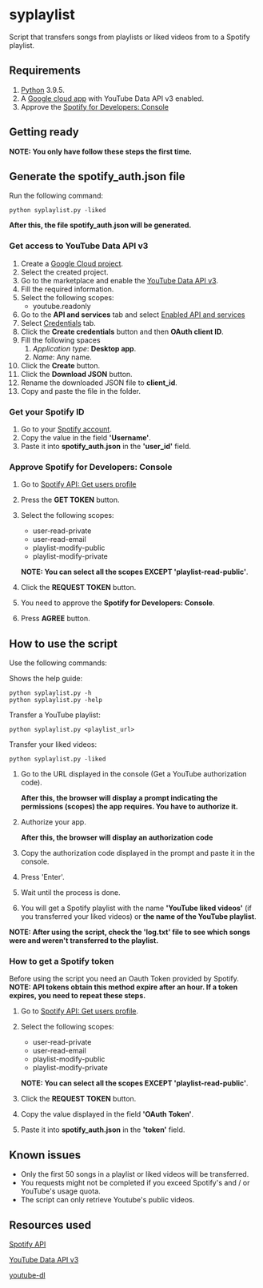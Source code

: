 # syplaylist

Script that transfers songs from playlists or liked videos from to a Spotify playlist.

## Requirements

1. [Python](https://www.python.org/) 3.9.5.
2. A [Google cloud app](https://console.cloud.google.com/) with YouTube Data API v3 enabled.
3. Approve the [Spotify for Developers: Console](https://developer.spotify.com/console/)

## Getting ready

**NOTE: You only have follow these steps the first time.**

## Generate the spotify_auth.json file

Run the following command:

```
python syplaylist.py -liked
```

**After this, the file spotify_auth.json will be generated.**

### Get access to YouTube Data API v3

1. Create a [Google Cloud project](https://console.cloud.google.com/projectcreate).
2. Select the created project.
3. Go to the marketplace and enable the [YouTube Data API v3](https://console.cloud.google.com/marketplace/product/google/youtube.googleapis.com).
4. Fill the required information.
5. Select the following scopes:
   - youtube.readonly
6. Go to the **API and services** tab and select [Enabled API and services](https://console.cloud.google.com/apis/dashboard)
7. Select [Credentials](https://console.cloud.google.com/apis/credentials) tab.
8. Click the **Create credentials** button and then **OAuth client ID**.
9. Fill the following spaces
   1. _Application type_: **Desktop app**.
   2. _Name_: Any name.
10. Click the **Create** button.
11. Click the **Download JSON** button.
12. Rename the downloaded JSON file to **client_id**.
13. Copy and paste the file in the folder.

### Get your Spotify ID

1. Go to your [Spotify account](https://www.spotify.com/account/overview/).
2. Copy the value in the field **'Username'**.
3. Paste it into **spotify_auth.json** in the **'user_id'** field.

### Approve Spotify for Developers: Console

1. Go to [Spotify API: Get users profile](https://developer.spotify.com/console/get-users-profile/)
2. Press the **GET TOKEN** button.
3. Select the following scopes:

   - user-read-private
   - user-read-email
   - playlist-modify-public
   - playlist-modify-private

   **NOTE: You can select all the scopes EXCEPT 'playlist-read-public'**.

4. Click the **REQUEST TOKEN** button.
5. You need to approve the **Spotify for Developers: Console**.
6. Press **AGREE** button.

## How to use the script

Use the following commands:

Shows the help guide:

```
python syplaylist.py -h
python syplaylist.py -help
```

Transfer a YouTube playlist:

```
python syplaylist.py <playlist_url>
```

Transfer your liked videos:

```
python syplaylist.py -liked
```

1. Go to the URL displayed in the console (Get a YouTube authorization code).

   **After this, the browser will display a prompt indicating the permissions (scopes) the app requires. You have to authorize it.**

2. Authorize your app.

   **After this, the browser will display an authorization code**

3. Copy the authorization code displayed in the prompt and paste it in the console.
4. Press 'Enter'.
5. Wait until the process is done.
6. You will get a Spotify playlist with the name **'YouTube liked videos'** (if you transferred your liked videos) or **the name of the YouTube playlist**.

**NOTE: After using the script, check the 'log.txt' file to see which songs were and weren't transferred to the playlist.**

### How to get a Spotify token

Before using the script you need an Oauth Token provided by Spotify.
**NOTE: API tokens obtain this method expire after an hour. If a token expires, you need to repeat these steps.**

1. Go to [Spotify API: Get users profile](https://developer.spotify.com/console/get-users-profile/).
2. Select the following scopes:

   - user-read-private
   - user-read-email
   - playlist-modify-public
   - playlist-modify-private

   **NOTE: You can select all the scopes EXCEPT 'playlist-read-public'**.

3. Click the **REQUEST TOKEN** button.
4. Copy the value displayed in the field **'OAuth Token'**.
5. Paste it into **spotify_auth.json** in the **'token'** field.

## Known issues

- Only the first 50 songs in a playlist or liked videos will be transferred.
- You requests might not be completed if you exceed Spotify's and / or YouTube's usage quota.
- The script can only retrieve Youtube's public videos.

## Resources used

[Spotify API](https://developer.spotify.com/console/)

[YouTube Data API v3](https://developers.google.com/youtube/v3/)

[youtube-dl](https://youtube-dl.org/)
